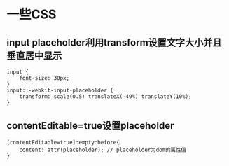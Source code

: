 # 一些CSS
## input placeholder利用transform设置文字大小并且垂直居中显示
```
input {
    font-size: 30px;
}
input::-webkit-input-placeholder {
    transform: scale(0.5) translateX(-49%) translateY(10%);         
}
```
## contentEditable=true设置placeholder
```
[contentEditable=true]:empty:before{
    content: attr(placeholder); // placeholder为dom的属性值
}
```
